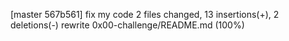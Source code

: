 [master 567b561] fix my code
 2 files changed, 13 insertions(+), 2 deletions(-)
 rewrite 0x00-challenge/README.md (100%)
